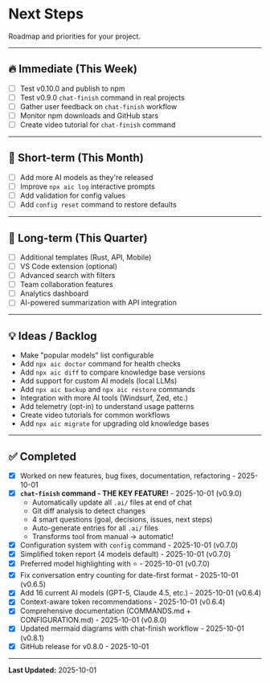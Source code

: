 # Next Steps

Roadmap and priorities for your project.

---

## 🔥 Immediate (This Week)

- [ ] Test v0.10.0 and publish to npm
- [ ] Test v0.9.0 `chat-finish` command in real projects
- [ ] Gather user feedback on `chat-finish` workflow
- [ ] Monitor npm downloads and GitHub stars
- [ ] Create video tutorial for `chat-finish` command

---

## 📅 Short-term (This Month)

- [ ] Add more AI models as they're released
- [ ] Improve `npx aic log` interactive prompts
- [ ] Add validation for config values
- [ ] Add `config reset` command to restore defaults

---

## 🎯 Long-term (This Quarter)

- [ ] Additional templates (Rust, API, Mobile)
- [ ] VS Code extension (optional)
- [ ] Advanced search with filters
- [ ] Team collaboration features
- [ ] Analytics dashboard
- [ ] AI-powered summarization with API integration

---

## 💡 Ideas / Backlog

- Make "popular models" list configurable
- Add `npx aic doctor` command for health checks
- Add `npx aic diff` to compare knowledge base versions
- Add support for custom AI models (local LLMs)
- Add `npx aic backup` and `npx aic restore` commands
- Integration with more AI tools (Windsurf, Zed, etc.)
- Add telemetry (opt-in) to understand usage patterns
- Create video tutorials for common workflows
- Add `npx aic migrate` for upgrading old knowledge bases

---

## ✅ Completed

- [x] Worked on new features, bug fixes, documentation, refactoring - 2025-10-01
- [x] **`chat-finish` command - THE KEY FEATURE!** - 2025-10-01 (v0.9.0)
  - Automatically update all `.ai/` files at end of chat
  - Git diff analysis to detect changes
  - 4 smart questions (goal, decisions, issues, next steps)
  - Auto-generate entries for all `.ai/` files
  - Transforms tool from manual → automatic!
- [x] Configuration system with `config` command - 2025-10-01 (v0.7.0)
- [x] Simplified token report (4 models default) - 2025-10-01 (v0.7.0)
- [x] Preferred model highlighting with ⭐ - 2025-10-01 (v0.7.0)
- [x] Fix conversation entry counting for date-first format - 2025-10-01 (v0.6.5)
- [x] Add 16 current AI models (GPT-5, Claude 4.5, etc.) - 2025-10-01 (v0.6.4)
- [x] Context-aware token recommendations - 2025-10-01 (v0.6.4)
- [x] Comprehensive documentation (COMMANDS.md + CONFIGURATION.md) - 2025-10-01 (v0.8.0)
- [x] Updated mermaid diagrams with chat-finish workflow - 2025-10-01 (v0.8.1)
- [x] GitHub release for v0.8.0 - 2025-10-01

---

**Last Updated:** 2025-10-01
